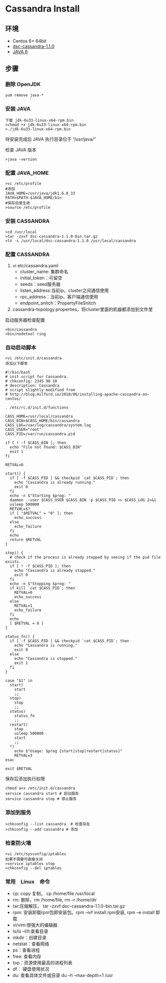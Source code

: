 Cassandra Install
=======================

## 环境
- Centos 6+ 64bit
- [dsc-cassandra-1.1.0](http://downloads.datastax.com/community/)
- [JAVA 6](http://www.oracle.com/technetwork/java/javaee/downloads/java-ee-sdk-6u3-jdk-6u29-downloads-523388.html)

## 步骤
### 删除 OpenJDK
```
yum remove java-*
```

### 安装 JAVA
```
下载 jdk-6u33-linux-x64-rpm.bin
>chmod +x jdk-6u33-linux-x64-rpm.bin
>./jdk-6u33-linux-x64-rpm.bin
```

待安装完成后 JAVA 执行目录位于 “/usr/java/"

检查 JAVA 版本
```
>java -version
```

### 配置 JAVA_HOME
```
>vi /etc/profile
#添加
JAVA_HOME=/usr/java/jdk1.6.0_33
PATH=$PATH:$JAVA_HOME/bin
#保存后使生效
>source /etc/profile
```
### 安装 CASSANDRA
```
>cd /usr/local
>tar -zxvf dsc-cassandra-1.1.0-bin.tar.gz
>ln -s /usr/local/dsc-cassandra-1.1.0 /usr/local/cassandra
```

### 配置 CASSANDRA
1. vi etc/cassandra.yaml
	- cluster_name: 集群命名 
	- initial_token：可留空 
	- seeds：seed服务器 
	- listen_address:当前ip，cluster之间通信使用 
	- rpc_address：当前ip，客户端通信使用 
	- endpoint_snitch：PropertyFileSnitch
2.	cassandra-topology.properties，将cluster里面的机器都添加到文件里

启动服务器检查配置
```
>bin/cassandra
>bin/nodetool ring
```

### 自动启动脚本
```
>vi /etc/init.d/cassandra
添加以下脚本

#!/bin/bash
# init script for Cassandra.
# chkconfig: 2345 90 10
# description: Cassandra
# script slightly modified from 
# http://blog.milford.io/2010/06/installing-apache-cassandra-on-centos/
 
. /etc/rc.d/init.d/functions
 
CASS_HOME=/usr/local/cassandra
CASS_BIN=$CASS_HOME/bin/cassandra
CASS_LOG=/var/log/cassandra/system.log
CASS_USER="root"
CASS_PID=/var/run/cassandra.pid
 
if [ ! -f $CASS_BIN ]; then
  echo "File not found: $CASS_BIN"
  exit 1
fi
 
RETVAL=0
 
start() {
  if [ -f $CASS_PID ] && checkpid `cat $CASS_PID`; then
    echo "Cassandra is already running."
    exit 0
  fi
  echo -n $"Starting $prog: "
  daemon --user $CASS_USER $CASS_BIN -p $CASS_PID >> $CASS_LOG 2>&1
  usleep 500000
  RETVAL=$?
  if [ "$RETVAL" = "0" ]; then
    echo_success
  else
    echo_failure
  fi
  echo
  return $RETVAL
}
 
stop() {
  # check if the process is already stopped by seeing if the pid file exists.
  if [ ! -f $CASS_PID ]; then
    echo "Cassandra is already stopped."
    exit 0
  fi
  echo -n $"Stopping $prog: "
  if kill `cat $CASS_PID`; then
    RETVAL=0
    echo_success
  else
    RETVAL=1
    echo_failure
  fi
  echo
  [ $RETVAL = 0 ]
}
 
status_fn() {
  if [ -f $CASS_PID ] && checkpid `cat $CASS_PID`; then
    echo "Cassandra is running."
    exit 0
  else
    echo "Cassandra is stopped."
    exit 1
  fi
}
 
case "$1" in
  start)
    start
    ;;
  stop)
    stop
    ;;
  status)
    status_fn
    ;;
  restart)
    stop
	usleep 500000
    start
    ;;
  *)
    echo $"Usage: $prog {start|stop|restart|status}"
    RETVAL=3
esac
 
exit $RETVAL

```
保存后添加执行权限
```
chmod a+x /etc/init.d/cassandra
service cassandra start # 启动服务
service cassandra stop # 停止服务
```

### 添加到服务
```
>chkconfig --list cassandra  # 检查存在
>chkconfig --add cassandra # 添加
```
### 检查防火墙
```
>vi /etc/sysconfig/iptables
如果不需要可直接关闭
>service iptables stop
>chkconfig --del iptables
```
### 常用　Linux　命令
- cp: copy 复制， cp /home/file ﻿/usr/local
- rm: 删除，rm /home/file, rm –r /home/dir
- tar:压缩解压， tar -zxvf dsc-cassandra-1.1.0-bin.tar.gz
- rpm: 安装卸载rpm包即安装包。rpm –ivf install.rpm安装, rpm –e install 卸载
- vi/vim:很强大的编辑器
- ls/ls –l/ll:查看目录
- mkdir：创建目录
- netstat：查看网络
- ps：查看进程
- free: 查看内存
- top：资源使用最高的进程列表
- df： 硬盘使用状况
- du: 查看具体文件或目录 du –h –max-depth=1 /usr